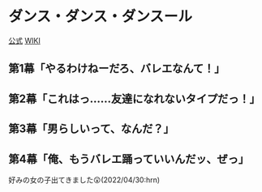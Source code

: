 # ダンス・ダンス・ダンスール

[公式](https://danseur-anime.com/) 
[WIKI](https://ja.wikipedia.org/wiki/%E3%83%80%E3%83%B3%E3%82%B9%E3%83%BB%E3%83%80%E3%83%B3%E3%82%B9%E3%83%BB%E3%83%80%E3%83%B3%E3%82%B9%E3%83%BC%E3%83%AB) 

## 第1幕「やるわけねーだろ、バレエなんて！」

## 第2幕「これはっ……友達になれないタイプだっ！」

## 第3幕「男らしいって、なんだ？」

## 第4幕「俺、もうバレエ踊っていいんだッ、ぜっ」

好みの女の子出てきました:astonished:(2022/04/30:hrn)
